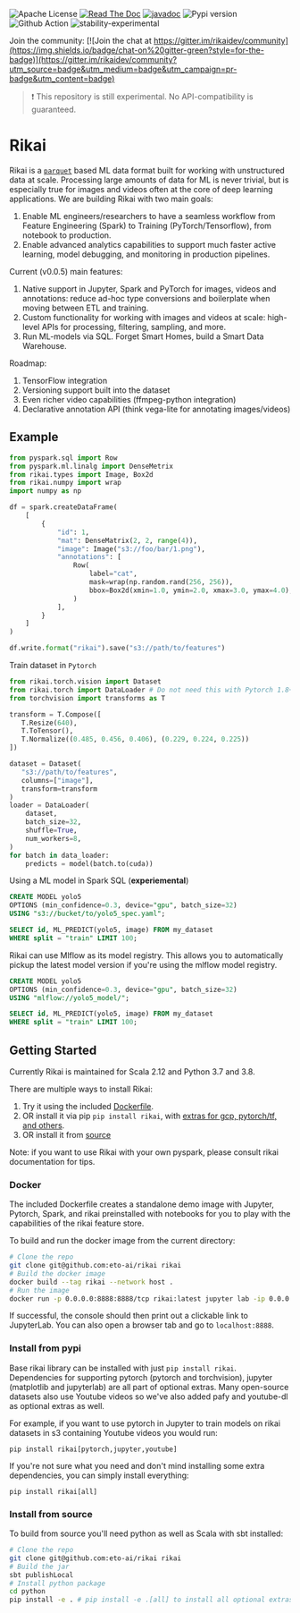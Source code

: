 ![Apache License](https://img.shields.io/github/license/eto-ai/rikai?style=for-the-badge)
[![Read The Doc](https://img.shields.io/readthedocs/rikai?style=for-the-badge)](https://rikai.readthedocs.io/)
[![javadoc](https://javadoc.io/badge2/ai.eto/rikai_2.12/javadoc.svg?style=for-the-badge)](https://javadoc.io/doc/ai.eto/rikai_2.12)
![Pypi version](https://img.shields.io/pypi/v/rikai?style=for-the-badge)
![Github Action](https://img.shields.io/github/workflow/status/eto-ai/rikai/Python?style=for-the-badge)
![stability-experimental](https://img.shields.io/badge/stability-experimental-orange.svg?style=for-the-badge)


Join the community:
[![Join the chat at https://gitter.im/rikaidev/community](https://img.shields.io/badge/chat-on%20gitter-green?style=for-the-badge)](https://gitter.im/rikaidev/community?utm_source=badge&utm_medium=badge&utm_campaign=pr-badge&utm_content=badge)

> :heavy_exclamation_mark: This repository is still experimental. No API-compatibility is guaranteed.

# Rikai

Rikai is a [`parquet`](https://parquet.apache.org/) based ML data format built for working with
unstructured data at scale. Processing large amounts of data for ML is never trivial, but is 
especially true for images and videos often at the core of deep learning applications. We are
building Rikai with two main goals:
1. Enable ML engineers/researchers to have a seamless workflow from Feature Engineering (Spark) to 
   Training (PyTorch/Tensorflow), from notebook to production.
2. Enable advanced analytics capabilities to support much faster active learning, model debugging,
   and monitoring in production pipelines.

Current (v0.0.5) main features:
1. Native support in Jupyter, Spark and PyTorch for images, videos and annotations: reduce ad-hoc 
   type conversions and boilerplate when moving between ETL and training.
2. Custom functionality for working with images and videos at scale: high-level APIs for 
   processing, filtering, sampling, and more.
3. Run ML-models via SQL. Forget Smart Homes, build a Smart Data Warehouse.

Roadmap:
1. TensorFlow integration
2. Versioning support built into the dataset
3. Even richer video capabilities (ffmpeg-python integration)
4. Declarative annotation API (think vega-lite for annotating images/videos)

## Example

```python
from pyspark.sql import Row
from pyspark.ml.linalg import DenseMetrix
from rikai.types import Image, Box2d
from rikai.numpy import wrap
import numpy as np

df = spark.createDataFrame(
    [
        {
            "id": 1,
            "mat": DenseMatrix(2, 2, range(4)),
            "image": Image("s3://foo/bar/1.png"),
            "annotations": [
                Row(
                    label="cat",
                    mask=wrap(np.random.rand(256, 256)),
                    bbox=Box2d(xmin=1.0, ymin=2.0, xmax=3.0, ymax=4.0),
                )
            ],
        }
    ]
)

df.write.format("rikai").save("s3://path/to/features")
```

Train dataset in `Pytorch`

```python
from rikai.torch.vision import Dataset
from rikai.torch import DataLoader # Do not need this with Pytorch 1.8+
from torchvision import transforms as T

transform = T.Compose([
   T.Resize(640),
   T.ToTensor(),
   T.Normalize((0.485, 0.456, 0.406), (0.229, 0.224, 0.225))
])

dataset = Dataset(
   "s3://path/to/features",
   columns=["image"],
   transform=transform
)
loader = DataLoader(
    dataset,
    batch_size=32,
    shuffle=True,
    num_workers=8,
)
for batch in data_loader:
    predicts = model(batch.to(cuda))
```

Using a ML model in Spark SQL (**experiemental**)

```sql
CREATE MODEL yolo5
OPTIONS (min_confidence=0.3, device="gpu", batch_size=32)
USING "s3://bucket/to/yolo5_spec.yaml";

SELECT id, ML_PREDICT(yolo5, image) FROM my_dataset
WHERE split = "train" LIMIT 100;
```

Rikai can use Mlflow as its model registry. This allows you to automatically pickup the latest
model version if you're using the mlflow model registry.

```sql
CREATE MODEL yolo5
OPTIONS (min_confidence=0.3, device="gpu", batch_size=32)
USING "mlflow://yolo5_model/";

SELECT id, ML_PREDICT(yolo5, image) FROM my_dataset
WHERE split = "train" LIMIT 100;
```

## Getting Started

Currently Rikai is maintained for <a name="VersionMatrix"></a>Scala 2.12 and Python 3.7 and 3.8.

There are multiple ways to install Rikai:

1. Try it using the included [Dockerfile](#Docker).
2. OR install it via pip `pip install rikai`, with
   [extras for gcp, pytorch/tf, and others](#Extras).
3. OR install it from [source](#Source)

Note: if you want to use Rikai with your own pyspark, please consult rikai documentation for tips.

### <a name="Docker"></a>Docker

The included Dockerfile creates a standalone demo image with
Jupyter, Pytorch, Spark, and rikai preinstalled with notebooks for you
to play with the capabilities of the rikai feature store.

To build and run the docker image from the current directory:
```bash
# Clone the repo
git clone git@github.com:eto-ai/rikai rikai
# Build the docker image
docker build --tag rikai --network host .
# Run the image
docker run -p 0.0.0.0:8888:8888/tcp rikai:latest jupyter lab -ip 0.0.0.0 --port 8888
```

If successful, the console should then print out a clickable link to JupyterLab. You can also
open a browser tab and go to `localhost:8888`.

### <a name="Extras"></a>Install from pypi

Base rikai library can be installed with just `pip install rikai`. Dependencies for supporting
pytorch (pytorch and torchvision), jupyter (matplotlib and jupyterlab) are all part of
optional extras. Many open-source datasets also use Youtube videos so we've also added pafy and
youtube-dl as optional extras as well.

For example, if you want to use pytorch in Jupyter to train models on rikai datasets in s3
containing Youtube videos you would run:

`pip install rikai[pytorch,jupyter,youtube]`

If you're not sure what you need and don't mind installing some extra dependencies, you can
simply install everything:

`pip install rikai[all]`

### <a name="Source"></a>Install from source

To build from source you'll need python as well as Scala with sbt installed:

```bash
# Clone the repo
git clone git@github.com:eto-ai/rikai rikai
# Build the jar
sbt publishLocal
# Install python package
cd python
pip install -e . # pip install -e .[all] to install all optional extras (see "Install from pypi")
```
